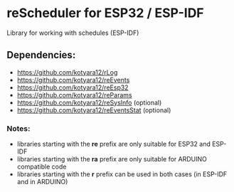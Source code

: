 # reScheduler for ESP32 / ESP-IDF

Library for working with schedules (ESP-IDF)

## Dependencies:
  - https://github.com/kotyara12/rLog
  - https://github.com/kotyara12/reEvents
  - https://github.com/kotyara12/reEsp32
  - https://github.com/kotyara12/reParams
  - https://github.com/kotyara12/reSysInfo (optional)
  - https://github.com/kotyara12/reEventsStat (optional)

### Notes:
  - libraries starting with the <b>re</b> prefix are only suitable for ESP32 and ESP-IDF
  - libraries starting with the <b>ra</b> prefix are only suitable for ARDUINO compatible code
  - libraries starting with the <b>r</b> prefix can be used in both cases (in ESP-IDF and in ARDUINO)